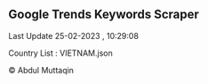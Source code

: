 

## Google Trends Keywords Scraper 
 
Last Update 25-02-2023 , 10:29:08

Country List :
VIETNAM.json



© Abdul Muttaqin 
